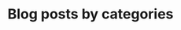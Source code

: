 ---
layout: archive-taxonomies
type: categories
title: Blog posts by categories
permalink: /archive-categories/
---